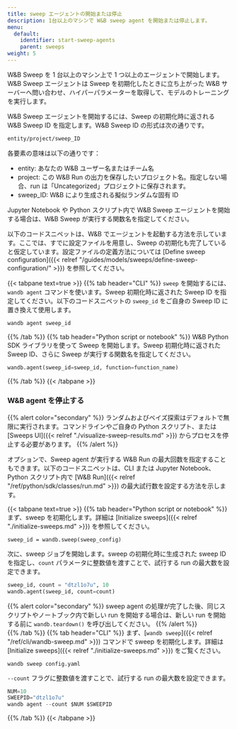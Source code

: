 ```yaml
---
title: sweep エージェントの開始または停止
description: 1台以上のマシンで W&B sweep agent を開始または停止します。
menu:
  default:
    identifier: start-sweep-agents
    parent: sweeps
weight: 5
---
```


W&B Sweep を 1 台以上のマシン上で 1 つ以上のエージェントで開始します。W&B Sweep エージェントは Sweep を初期化したときに立ち上がった W&B サーバーへ問い合わせ、ハイパーパラメーターを取得して、モデルのトレーニングを実行します。

W&B Sweep エージェントを開始するには、Sweep の初期化時に返される W&B Sweep ID を指定します。W&B Sweep ID の形式は次の通りです。

```bash
entity/project/sweep_ID
```

各要素の意味は以下の通りです：

* entity: あなたの W&B ユーザー名またはチーム名
* project: この W&B Run の出力を保存したいプロジェクト名。指定しない場合、run は「Uncategorized」プロジェクトに保存されます。
* sweep_ID: W&B により生成される擬似ランダムな固有 ID

Jupyter Notebook や Python スクリプト内で W&B Sweep エージェントを開始する場合は、W&B Sweep が実行する関数名を指定してください。

以下のコードスニペットは、W&B でエージェントを起動する方法を示しています。ここでは、すでに設定ファイルを用意し、Sweep の初期化も完了していると仮定しています。設定ファイルの定義方法については [Define sweep configuration]({{< relref "/guides/models/sweeps/define-sweep-configuration/" >}}) を参照してください。

{{< tabpane text=true >}}
{{% tab header="CLI" %}}
`sweep` を開始するには、`wandb agent` コマンドを使います。Sweep 初期化時に返された Sweep ID を指定してください。以下のコードスニペットの `sweep_id` をご自身の Sweep ID に置き換えて使用します。

```bash
wandb agent sweep_id
```
{{% /tab %}}
{{% tab header="Python script or notebook" %}}
W&B Python SDK ライブラリを使って Sweep を開始します。Sweep 初期化時に返された Sweep ID、さらに Sweep が実行する関数名を指定してください。

```python
wandb.agent(sweep_id=sweep_id, function=function_name)
```
{{% /tab %}}
{{< /tabpane >}}



### W&B agent を停止する

{{% alert color="secondary" %}}
ランダムおよびベイズ探索はデフォルトで無限に実行されます。コマンドラインやご自身の Python スクリプト、または [Sweeps UI]({{< relref "./visualize-sweep-results.md" >}}) からプロセスを停止する必要があります。
{{% /alert %}}

オプションで、Sweep agent が実行する W&B Run の最大回数を指定することもできます。以下のコードスニペットは、CLI または Jupyter Notebook、Python スクリプト内で [W&B Run]({{< relref "/ref/python/sdk/classes/run.md" >}}) の最大試行数を設定する方法を示します。

{{< tabpane text=true >}}
  {{% tab header="Python script or notebook" %}}
まず、sweep を初期化します。詳細は [Initialize sweeps]({{< relref "./initialize-sweeps.md" >}}) を参照してください。

```
sweep_id = wandb.sweep(sweep_config)
```

次に、sweep ジョブを開始します。sweep の初期化時に生成された sweep ID を指定し、`count` パラメータに整数値を渡すことで、試行する run の最大数を設定できます。

```python
sweep_id, count = "dtzl1o7u", 10
wandb.agent(sweep_id, count=count)
```

{{% alert color="secondary" %}}
sweep agent の処理が完了した後、同じスクリプトやノートブック内で新しい run を開始する場合は、新しい run を開始する前に `wandb.teardown()` を呼び出してください。
{{% /alert %}}  
  {{% /tab %}}
  {{% tab header="CLI" %}}
まず、[`wandb sweep`]({{< relref "/ref/cli/wandb-sweep.md" >}}) コマンドで sweep を初期化します。詳細は [Initialize sweeps]({{< relref "./initialize-sweeps.md" >}}) をご覧ください。

```
wandb sweep config.yaml
```

`--count` フラグに整数値を渡すことで、試行する run の最大数を設定できます。

```python
NUM=10
SWEEPID="dtzl1o7u"
wandb agent --count $NUM $SWEEPID
```  
  {{% /tab %}}
{{< /tabpane >}}